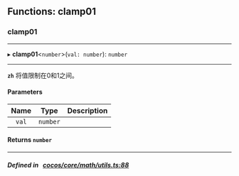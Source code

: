 ## Functions: clamp01

### clamp01


___
▸ **clamp01**<`number`\>(`val: number`): `number`
___


**`zh`** 将值限制在0和1之间。



#### Parameters

| Name | Type | Description |
| :------: | :------: | :------: |
| `val` | `number` |   |

#### Returns `number` 
___


##### Defined in &nbsp;   [cocos/core/math/utils.ts:88](https://github.com/cocos-creator/engine/blob/c7bf6b8a9/cocos/core/math/utils.ts#L88)&nbsp;
